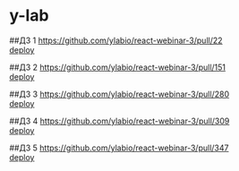 # y-lab


##ДЗ 1 
https://github.com/ylabio/react-webinar-3/pull/22  
[deploy](https://react-webinar-3-1kg4094by-boos-projects-fb6c6a9e.vercel.app/)

##Д3 2 
https://github.com/ylabio/react-webinar-3/pull/151  
[deploy](https://react-webinar-3-po0cjxrsl-boos-projects-fb6c6a9e.vercel.app/)

##ДЗ 3 
https://github.com/ylabio/react-webinar-3/pull/280  
[deploy](https://react-webinar-3-n3h129gin-boos-projects-fb6c6a9e.vercel.app/)


##ДЗ 4 
https://github.com/ylabio/react-webinar-3/pull/309  
[deploy](https://react-webinar-3-4x37bx1q1-boos-projects-fb6c6a9e.vercel.app/)

##ДЗ 5 
https://github.com/ylabio/react-webinar-3/pull/347  
[deploy](https://react-webinar-3-35th0mzt1-boos-projects-fb6c6a9e.vercel.app/articles/67fb67e98702ec3fc67fef7c)
